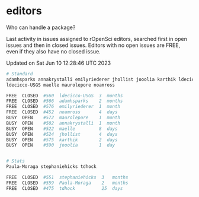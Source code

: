 # editors

Who can handle a package?

Last activity in issues assigned to rOpenSci editors, searched first in open
issues and then in closed issues. Editors with no open issues are FREE, even if
they also have no closed issue.


Updated on Sat Jun 10 12:28:46 UTC 2023

```bash
# Standard
adamhsparks annakrystalli emilyriederer jhollist jooolia karthik ldecicco
ldecicco-USGS maelle maurolepore noamross

FREE  CLOSED  #560  ldecicco-USGS  3  months
FREE  CLOSED  #566  adamhsparks    2  months
FREE  CLOSED  #576  emilyriederer  1  month
FREE  CLOSED  #452  noamross       4  days
BUSY  OPEN    #572  maurolepore    1  month
BUSY  OPEN    #502  annakrystalli  1  month
BUSY  OPEN    #522  maelle         8  days
BUSY  OPEN    #524  jhollist       4  days
BUSY  OPEN    #575  karthik        2  days
BUSY  OPEN    #590  jooolia        1  day


# Stats
Paula-Moraga stephaniehicks tdhock

FREE  CLOSED  #551  stephaniehicks  3   months
FREE  CLOSED  #559  Paula-Moraga    2   months
FREE  CLOSED  #475  tdhock          25  days
```
